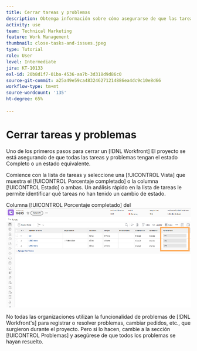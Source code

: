```yaml
---
title: Cerrar tareas y problemas
description: Obtenga información sobre cómo asegurarse de que las tareas y los problemas se cierren antes de cerrar un proyecto en  [!DNL  Workfront].
activity: use
team: Technical Marketing
feature: Work Management
thumbnail: close-tasks-and-issues.jpeg
type: Tutorial
role: User
level: Intermediate
jira: KT-10133
exl-id: 20b8d1f7-01ba-4536-aa7b-3d318d9d86c0
source-git-commit: a25a49e59ca483246271214886ea4dc9c10e8d66
workflow-type: tm+mt
source-wordcount: '135'
ht-degree: 65%

---
```


# Cerrar tareas y problemas

Uno de los primeros pasos para cerrar un [!DNL Workfront] El proyecto se está asegurando de que todas las tareas y problemas tengan el estado Completo o un estado equivalente.

Comience con la lista de tareas y seleccione una [!UICONTROL Vista] que muestra el [!UICONTROL Porcentaje completado] o la columna [!UICONTROL Estado] o ambas. Un análisis rápido en la lista de tareas le permite identificar qué tareas no han tenido un cambio de estado.

Columna [!UICONTROL Porcentaje completado] del ![proyecto](assets/planner-fund-close-tasks-and-issues.png)

No todas las organizaciones utilizan la funcionalidad de problemas de [!DNL Workfront's] para registrar o resolver problemas, cambiar pedidos, etc., que surgieron durante el proyecto. Pero si lo hacen, cambie a la sección [!UICONTROL Problemas] y asegúrese de que todos los problemas se hayan resuelto.

<!---
learn more
Update task status
Issue statuses
--->
